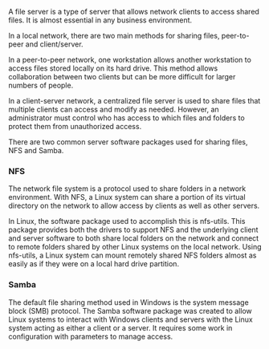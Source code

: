 A file server is a type of server that allows network clients to access shared files. It is almost essential in any business environment.

In a local network, there are two main methods for sharing files, peer-to-peer and client/server.

In a peer-to-peer network, one workstation allows another workstation to access files stored locally on its hard drive. This method allows collaboration between two clients but can be more difficult for larger numbers of people.

In a client-server network, a centralized file server is used to share files that multiple clients can access and modify as needed. However, an administrator must control who has access to which files and folders to protect them from unauthorized access.

There are two common server software packages used for sharing files, NFS and Samba.

### NFS
The network file system is a protocol used to share folders in a network environment. With NFS, a Linux system can share a portion of its virtual directory on the network to allow access by clients as well as other servers.

In Linux, the software package used to accomplish this is nfs-utils. This package provides both the drivers to support NFS and the underlying client and server software to both share local folders on the network and connect to remote folders shared by other Linux systems on the local network. Using nfs-utils, a Linux system can mount remotely shared NFS folders almost as easily as if they were on a local hard drive partition.

### Samba
The default file sharing method used in Windows is the system message block (SMB) protocol. The Samba software package was created to allow Linux systems to interact with Windows clients and servers with the Linux system acting as either a client or a server. It requires some work in configuration with parameters to manage access.